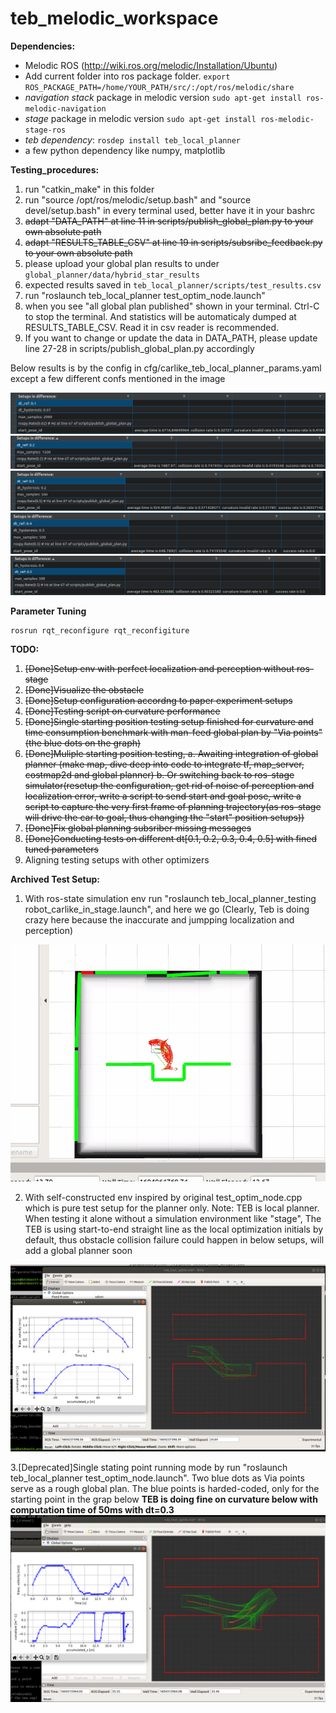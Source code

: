# teb_melodic_workspace

**Dependencies:**

 * Melodic ROS (http://wiki.ros.org/melodic/Installation/Ubuntu)
 * Add current folder into ros package folder. `export ROS_PACKAGE_PATH=/home/YOUR_PATH/src/:/opt/ros/melodic/share`
 * *navigation stack* package in melodic version `sudo apt-get install ros-melodic-navigation`
 * *stage* package in melodic version `sudo apt-get install ros-melodic-stage-ros`
 * *teb dependency*:  `rosdep install teb_local_planner`
 * a few python dependency like numpy, matplotlib

**Testing_procedures:**
1. run "catkin_make" in this folder
2. run "source /opt/ros/melodic/setup.bash" and "source devel/setup.bash" in every terminal used, better have it in your bashrc
3. ~~adapt "DATA_PATH" at line 11 in scripts/publish_global_plan.py to your own absolute path~~
4. ~~adapt "RESULTS_TABLE_CSV" at line 19 in scripts/subsribe_feedback.py to your own absolute path~~
3. please upload your global plan results to under `global_planner/data/hybrid_star_results`
4. expected results saved in `teb_local_planner/scripts/test_results.csv`
5. run "roslaunch teb_local_planner test_optim_node.launch"
6. when you see "all global plan published" shown in your terminal. Ctrl-C to stop the terminal. And statistics will be automaticaly dumped at RESULTS_TABLE_CSV. Read it in csv reader is recommended.
7. If you want to change or update the data in DATA_PATH, please update line 27-28 in scripts/publish_global_plan.py accordingly

Below results is by the config in cfg/carlike_teb_local_planner_params.yaml except a few different confs mentioned in the image

![](results/0_0_4.dt_0.1_result.png)
![](results/0_0_4.dt_0.2_result.png)
![](results/0_0_4.dt_0.3_result.png)
![](results/0_0_4.dt_0.4_result.png)
![](results/0_0_4.dt_0.5_result.png)


**Parameter Tuning**

```
rosrun rqt_reconfigure rqt_reconfigiture
```

**TODO:**
1. ~~[Done]Setup env with perfect localization and perception without ros-stage~~
2. ~~[Done]Visualize the obstacle~~
3. ~~[Done]Setup configuration accordng to paper experiment setups~~
4. ~~[Done]Testing script on curvature performance~~
5. ~~[Done]Single starting position testing setup finished for curvature and time consumption benchmark with man-feed global plan by "Via points"(the blue dots on the graph)~~
6. ~~[Done]Muliple starting position testing,
    a. Awaiting integration of global planner (make map, dive deep into code to integrate tf, map_server, costmap2d and global planner)
    b. Or switching back to ros-stage simulator(resetup the configuration, get rid of noise of perception and localization error, write a script to send start and goal pose, write a script to capture the very first frame of planning trajectory(as ros-stage will drive the car to goal, thus changing the "start" position setups))~~
7. ~~[Done]Fix global planning subsriber missing messages~~
8. ~~[Done]Conducting tests on different dt[0.1, 0.2, 0.3, 0.4, 0.5] with fined tuned parameters~~
9. Aligning testing setups with other optimizers

**Archived Test Setup:**
1. With ros-state simulation env run "roslaunch teb_local_planner_testing robot_carlike_in_stage.launch", and here we go (Clearly, Teb is doing crazy here because the inaccurate and jumpping localization and perception)

![](results/0_0_1_setup.gif)

2. With self-constructed env inspired by original test_optim_node.cpp which is pure test setup for the planner only.
Note: TEB is local planner. When testing it alone without a simulation environment like "stage", The TEB is using start-to-end straight line as the local optimization initials by default, thus obstacle collision failure could happen in below setups, will add a global planner soon

![](results/0_0_2_setup.png)

3.[Deprecated]Single stating point running mode by run "roslaunch teb_local_planner test_optim_node.launch". Two blue dots as Via points serve as a rough global plan. The blue points is harded-coded, only for the starting point in the grap below
**TEB is doing fine on curvature below with computation time of 50ms with dt=0.3**
![](results/0_0_3_setup.png)
